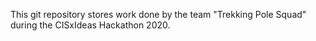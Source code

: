 This git repository stores work done by the team "Trekking Pole Squad" during the CISxIdeas Hackathon 2020.
